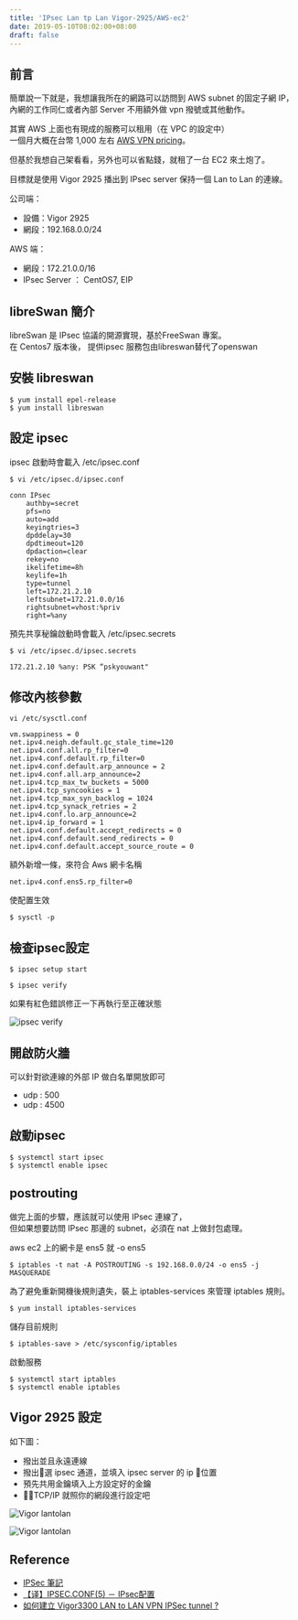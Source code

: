 ```yaml
---
title: 'IPsec Lan tp Lan Vigor-2925/AWS-ec2'
date: 2019-05-10T08:02:00+08:00
draft: false
---
```

## 前言
簡單說一下就是，我想讓我所在的網路可以訪問到 AWS subnet 的固定子網 IP，  
內網的工作同仁或者內部 Server 不用額外做 vpn 撥號或其他動作。  
  
其實 AWS 上面也有現成的服務可以租用（在 VPC 的設定中）  
一個月大概在台幣 1,000 左右 [AWS VPN pricing](https://aws.amazon.com/tw/vpn/pricing/)。  
  
但基於我想自己架看看，另外也可以省點錢，就租了一台 EC2 來土炮了。  
  
目標就是使用 Vigor 2925 播出到 IPsec server 保持一個 Lan to Lan 的連線。  

公司端：
  
* 設備：Vigor 2925
* 網段：192.168.0.0/24

AWS 端：
  
- 網段：172.21.0.0/16
- IPsec Server ： CentOS7, EIP

## libreSwan 簡介
libreSwan 是 IPsec 協議的開源實現，基於FreeSwan 專案。  
在 Centos7 版本後， 提供ipsec 服務包由libreswan替代了openswan  

## 安裝 libreswan
```
$ yum install epel-release
$ yum install libreswan
```

## 設定 ipsec
ipsec 啟動時會載入 /etc/ipsec.conf  

`$ vi /etc/ipsec.d/ipsec.conf`

```
conn IPsec
    authby=secret
    pfs=no
    auto=add
    keyingtries=3
    dpddelay=30
    dpdtimeout=120
    dpdaction=clear
    rekey=no
    ikelifetime=8h
    keylife=1h
    type=tunnel
    left=172.21.2.10
    leftsubnet=172.21.0.0/16
    rightsubnet=vhost:%priv
    right=%any
```

預先共享秘鑰啟動時會載入 /etc/ipsec.secrets  

`$ vi /etc/ipsec.d/ipsec.secrets`

```
172.21.2.10 %any: PSK “pskyouwant"
```


## 修改內核參數

`vi /etc/sysctl.conf`

```
vm.swappiness = 0
net.ipv4.neigh.default.gc_stale_time=120
net.ipv4.conf.all.rp_filter=0
net.ipv4.conf.default.rp_filter=0
net.ipv4.conf.default.arp_announce = 2
net.ipv4.conf.all.arp_announce=2
net.ipv4.tcp_max_tw_buckets = 5000
net.ipv4.tcp_syncookies = 1
net.ipv4.tcp_max_syn_backlog = 1024
net.ipv4.tcp_synack_retries = 2
net.ipv4.conf.lo.arp_announce=2
net.ipv4.ip_forward = 1
net.ipv4.conf.default.accept_redirects = 0
net.ipv4.conf.default.send_redirects = 0
net.ipv4.conf.default.accept_source_route = 0
```

額外新增一條，來符合 Aws 網卡名稱  
```
net.ipv4.conf.ens5.rp_filter=0
```
  
使配置生效  

`$ sysctl -p`

## 檢查ipsec設定

`$ ipsec setup start`
  
`$ ipsec verify`
  
如果有紅色錯誤修正一下再執行至正確狀態
  
![ipsec verify](https://fblog.loopbai.com/images/2019/05/b001.jpg)


## 開啟防火牆
可以針對欲連線的外部 IP 做白名單開放即可  
  
- udp : 500
- udp : 4500


## 啟動ipsec
```
$ systemctl start ipsec
$ systemctl enable ipsec
```

## postrouting
做完上面的步驟，應該就可以使用 IPsec 連線了，  
但如果想要訪問 IPsec 那邊的 subnet，必須在 nat 上做封包處理。  
  
aws ec2 上的網卡是 ens5 就 -o ens5
  
`$ iptables -t nat -A POSTROUTING -s 192.168.0.0/24 -o ens5 -j MASQUERADE`
  
為了避免重新開機後規則遺失，裝上 iptables-services 來管理 iptables 規則。
  
`$ yum install iptables-services`
  
儲存目前規則
  
`$ iptables-save > /etc/sysconfig/iptables`
  
啟動服務
  
```
$ systemctl start iptables
$ systemctl enable iptables
```

## Vigor 2925 設定

如下圖：

- 撥出並且永遠連線
- 撥出選 ipsec 通道，並填入 ipsec server 的 ip 位置
- 預先共用金鑰填入上方設定好的金鑰
- TCP/IP 就照你的網段進行設定吧

![Vigor lantolan](https://fblog.loopbai.com/images/2019/05/b002.jpg)
  
![Vigor lantolan](https://fblog.loopbai.com/images/2019/05/b003.jpg)

## Reference

- [IPSec 筆記](https://kkc.github.io/2018/03/21/IPSEC-note/)
- [【译】IPSEC.CONF(5) － IPsec配置](https://segmentfault.com/a/1190000000646294)
- [如何建立 Vigor3300 LAN to LAN VPN IPSec tunnel ?](https://www.draytek.com/zh/faq/faq-vpn/vpn.lan-to-lan/%E5%A6%82%E4%BD%95%E5%BB%BA%E7%AB%8B-vigor3300-lan-to-lan-vpn-ipsec-tunnel/)